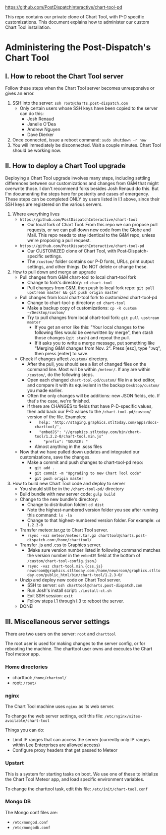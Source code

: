 https://github.com/PostDispatchInteractive/chart-tool-pd

This repo contains our private clone of Chart Tool, with P-D specific customizations. This document explains how to administer our custom Chart Tool installation.

# Administering the Post-Dispatch's Chart Tool

## I. How to reboot the Chart Tool server

Follow these steps when the Chart Tool server becomes unresponsive or gives an error.

1. SSH into the server: `ssh root@charts.post-dispatch.com`
	* Only certain users whose SSH keys have been copied to the server can do this:
		- Josh Renaud
		- Janelle O'Dea
		- Andrew Nguyen
		- Dave Dierker
2. Once connected, issue a reboot command: `sudo shutdown -r now`
3. You will immediately be disconnected. Wait a couple minutes. Chart Tool should be working now.



## II. How to deploy a Chart Tool upgrade

Deploying a Chart Tool upgrade involves many steps, including settling differences between our customizations and changes from G&M that might overwrite those. I don't recommend folks besides Josh Renaud do this. But I'm documenting the steps here for posterity and cases of emergency.
These steps can be completed ONLY by users listed in I.1 above, since their SSH keys are registered on the various servers.

1. Where everything lives
	* `https://github.com/PostDispatchInteractive/chart-tool`
		- Our local fork of Chart Tool. From this repo we can propose pull requests, or we can pull down new code from the Globe and Mail. This repo needs to stay identical to the G&M repo, unless we're proposing a pull request.
	* `https://github.com/PostDispatchInteractive/chart-tool-pd`
		- Our CUSTOMIZED clone of Chart Tool, with Post-Dispatch-specific settings.
		- The `/custom/` folder contains our P-D fonts, URLs, print output settings, and other things. Do NOT delete or change these.
2. How to pull down and merge an upgrade
	* Pull changes from G&M chart-tool to local chart-tool fork
		- Change to fork's directory: `cd chart-tool`
		- Pull changes from G&M, then push to local fork repo: `git pull upstream master && git push origin master`
	* Pull changes from local chart-tool fork to customized chart-tool-pd
		- Change to chart-tool-p directory: `cd chart-tool`
		- Make a backup copy of customizations: `cp -R custom ~/Desktop/custom/`
		- Try to pull changes from local chart-tool fork: `git pull upstream master`
			- If you get an error like this: "Your local changes to the following files would be overwritten by merge", then stash those changes (`git stash`) and repeat the pull.
			- If it asks you to write a merge message, put something like "Merging G&M changes from Nov. 2". Press [esc], type ":wq", then press [enter] to save.
	* Check if changes affect `/custom/` directory. 
		- After the pull, you should see a list of changed files on the command line. Most will be within `/meteor/`. If any are within `/custom/`, do the following steps.
		- Open each changed `chart-tool-pd/custom/` file in a text editor, and compare it with its equivalent in the backup `Desktop/custom/` you made earlier.
		- Often the only changes will be additions: new JSON fields, etc. If that's the case, we're finished.
		- If there are CHANGES to fields that have P-D-specific values, then add back our P-D values to the `/chart-tool-pd/custom/` version of the file. Examples:
			- `  help: 'http://staging.graphics.stltoday.com/apps/docs-charttool/',`
			- `  "embedJS": "//graphics.stltoday.com/bin/chart-tool/1.2.2-0/chart-tool.min.js"`
			- `    "prefix": "SOURCE: "`
			- Almost anything in the .scss files
	* Now that we have pulled down updates and integrated our customizations, save the changes.
		- Make a commit and push changes to chart-tool-pd repo: 
			- `git add .`
			- `git commit -m "Upgrading to new Chart Tool code"`
			- `git push origin master`
3. How to build new Chart Tool code and deploy to server
	* You should still be in the `/chart-tool-pd/` directory
	* Build bundle with new server code: `gulp build`
	* Change to the new bundle's directory:
		- Change to distribution folder: `cd dist`
		- Note the highest-numbered version folder you see after running this command: `ls -la`
		- Change to that highest-numbered version folder. For example: `cd 1.2.3-0`
	* Transfer meteor.tar.gz to Chart Tool server.
		- `rsync -vaz meteor/meteor.tar.gz charttool@charts.post-dispatch.com:/home/charttool/`
	* Transfer .js and .css to Graphics server.
		- (Make sure version number listed in following command matches the version number in the `embedJS` field at the bottom of `/custom/chart-tool-config.json`.)
		- `rsync -vaz chart-tool.min.{css,js} newsroom@graphics.stltoday.com:/home/newsroom/graphics.stltoday.com/public_html/bin/chart-tool/1.2.3-0/`
	* Unzip and deploy new code on Chart Tool server.
		- SSH to server: `ssh charttool@charts.post-dispatch.com`
		- Run Josh's install script: `./install-ct.sh`
		- Exit SSH session: `exit`
		- Follow steps I.1 through I.3 to reboot the server.
	* DONE!

## III. Miscellaneous server settings

There are two users on the server: `root` and `charttool`

The root user is used for making changes to the server config, or for rebooting the machine. The charttool user owns and executes the Chart Tool meteor app.

### Home directories

* charttool: `/home/chartool/`
* root: `/root/`

### nginx

The Chart Tool machine uses `nginx` as its web server. 

To change the web server settings, edit this file: `/etc/nginx/sites-available/chart-tool`

Things you can do: 
* Limit IP ranges that can access the server (currently only IP ranges within Lee Enterprises are allowed access)
* Configure proxy headers that get passed to Meteor


### Upstart

This is a system for starting tasks on boot. We use one of these to initialize the Chart Tool Meteor app, and load specific environment variables.

To change the charttool task, edit this file: `/etc/init/chart-tool.conf`


### Mongo DB

The Mongo conf files are:
* `/etc/mongod.conf`
* `/etc/mongodb.conf`


